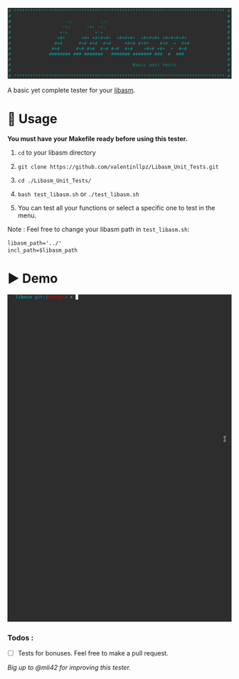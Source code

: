 ![libasm](screenshot.png)

A basic yet complete tester for your [libasm](https://github.com/valentinllpz/libasm).

# 🧭 Usage


**You must have your Makefile ready before using this tester.**


1. `cd` to your libasm directory

2. `git clone https://github.com/valentinllpz/Libasm_Unit_Tests.git`

3. `cd ./Libasm_Unit_Tests/`

4. `bash test_libasm.sh` or `./test_libasm.sh`

5. You can test all your functions or select a specific one to test in the menu.


Note : Feel free to change your libasm path in `test_libasm.sh`:
```
libasm_path='../'
incl_path=$libasm_path
```

# ▶️ Demo

![recording](recording.gif)

### Todos :
- [ ] Tests for bonuses. Feel free to make a pull request.


*Big up to @mli42 for improving this tester.* 
